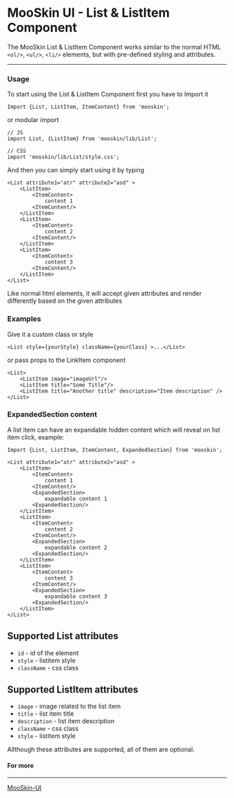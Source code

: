 # MooSkin UI - List & ListItem Component

The MooSkin List & ListItem Component works similar to the normal HTML `<ol/>`, `<ul/>`, `<li/>` elements, but with pre-defined styling and attributes.

___

### Usage

To start using the List & ListItem Component first you have to Import it

```
Import {List, ListItem, ItemContent} from 'mooskin';
```
or modular import
```
// JS
import List, {ListItem} from 'mooskin/lib/List';

// CSS
import 'mooskin/lib/List/style.css';
```

And then you can simply start using it by typing

```
<List attribute1="atr" attribute2="asd" >
    <ListItem>
        <ItemContent>
            content 1
        <ItemContent/>
    </ListItem>
    <ListItem>
        <ItemContent>
            content 2
        <ItemContent/>
    </ListItem>
    <ListItem>
        <ItemContent>
            content 3
        <ItemContent/>
    </ListItem>
</List>
```

Like normal html elements, it will accept given attributes and render differently based on the given attributes

### Examples

Give it a custom class or style

```
<List style={yourStyle} className={yourClass} >...</List>
```

or pass props to the LinkItem component

```
<List>
    <ListItem image="imageUrl"/>
    <ListItem title="Some Title"/>
    <ListItem title="Another title" description="Item description" />
</List>
```

### ExpandedSection content

A list item can have an expandable hidden content which will reveal on list item click, example:

```
Import {List, ListItem, ItemContent, ExpandedSection} from 'mooskin';

<List attribute1="atr" attribute2="asd" >
    <ListItem>
        <ItemContent>
            content 1
        <ItemContent/>
        <ExpandedSection>
            expandable content 1
        <ExpandedSection/>
    </ListItem>
    <ListItem>
        <ItemContent>
            content 2
        <ItemContent/>
        <ExpandedSection>
            expandable content 2
        <ExpandedSection/>
    </ListItem>
    <ListItem>
        <ItemContent>
            content 3
        <ItemContent/>
        <ExpandedSection>
            expandable content 3
        <ExpandedSection/>
    </ListItem>
</List>
```

<div class="playground-doc">

## Supported List attributes

* `id` - id of the element
* `style` - listitem style
* `className` - css class

## Supported ListItem attributes

* `image` - image related to the list item
* `title` - list item title
* `description` - list item description
* `className` - css class
* `style` - listitem style

</div>

Allthough these attributes are supported, all of them are optional.


#### For more

___

[MooSkin-UI](https://github.com/moosend/mooskin-ui)